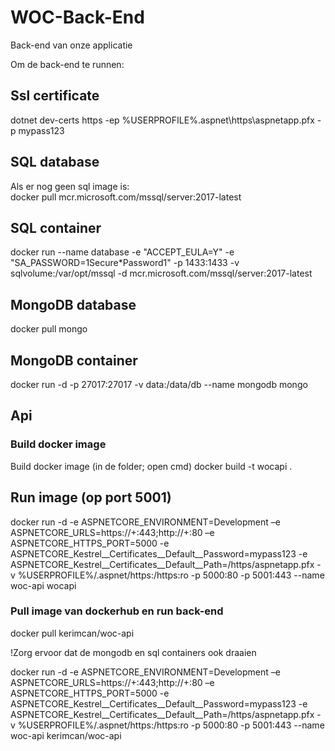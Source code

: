 # WOC-Back-End 

Back-end van onze applicatie

Om de back-end te runnen:

## Ssl certificate   
dotnet dev-certs https -ep %USERPROFILE%\.aspnet\https\aspnetapp.pfx -p mypass123  

## SQL database 
Als er nog geen sql image is:   
docker pull mcr.microsoft.com/mssql/server:2017-latest  

## SQL container
docker run --name database -e "ACCEPT_EULA=Y" -e "SA_PASSWORD=1Secure*Password1" -p 1433:1433 -v sqlvolume:/var/opt/mssql -d mcr.microsoft.com/mssql/server:2017-latest

## MongoDB database
docker pull mongo

## MongoDB container
docker run -d -p 27017:27017 -v data:/data/db --name mongodb mongo

## Api  
### Build docker image
Build docker image (in de folder; open cmd)
docker build -t wocapi . 

## Run image (op port 5001)
docker run -d -e ASPNETCORE_ENVIRONMENT=Development –e ASPNETCORE_URLS=https://+:443;http://+:80 –e ASPNETCORE_HTTPS_PORT=5000  -e ASPNETCORE_Kestrel__Certificates__Default__Password=mypass123  -e ASPNETCORE_Kestrel__Certificates__Default__Path=/https/aspnetapp.pfx -v %USERPROFILE%/.aspnet/https:/https:ro -p 5000:80 -p 5001:443 --name woc-api wocapi

### Pull image van dockerhub en run back-end
docker pull kerimcan/woc-api

!Zorg ervoor dat de mongodb en sql containers ook draaien

docker run -d -e ASPNETCORE_ENVIRONMENT=Development –e ASPNETCORE_URLS=https://+:443;http://+:80 –e ASPNETCORE_HTTPS_PORT=5000  -e ASPNETCORE_Kestrel__Certificates__Default__Password=mypass123  -e ASPNETCORE_Kestrel__Certificates__Default__Path=/https/aspnetapp.pfx -v %USERPROFILE%/.aspnet/https:/https:ro -p 5000:80 -p 5001:443 --name woc-api kerimcan/woc-api